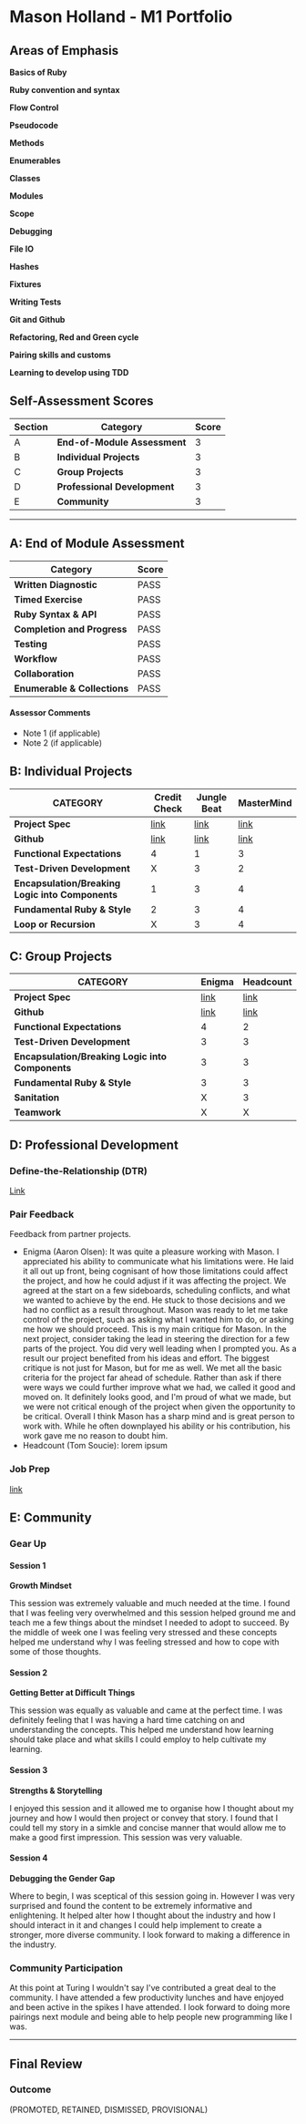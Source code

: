 # Mason Holland - M1 Portfolio

## Areas of Emphasis

**Basics of Ruby** 

**Ruby convention and syntax**

**Flow Control**

**Pseudocode**

**Methods**

**Enumerables**

**Classes**

**Modules**

**Scope**

**Debugging**

**File IO**

**Hashes**

**Fixtures**

**Writing Tests**

**Git and Github**

**Refactoring, Red and Green cycle**

**Pairing skills and customs**

**Learning to develop using TDD**


## Self-Assessment Scores

| Section | Category | Score |
| - | ----- | - |
| A | **End-of-Module Assessment** | 3 |
| B | **Individual Projects** | 3 |
| C | **Group Projects** | 3 |
| D | **Professional Development** | 3 |
| E | **Community** | 3 |

------------------------------------------------

## A: End of Module Assessment

| Category | Score |
| ----- | - |
| **Written Diagnostic** | PASS |
| **Timed Exercise** | PASS |
| **Ruby Syntax & API** | PASS |
| **Completion and Progress** | PASS |
| **Testing** | PASS |
| **Workflow** | PASS |
| **Collaboration** | PASS |
| **Enumerable & Collections** | PASS |

#### Assessor Comments

*   Note 1 (if applicable)
*   Note 2 (if applicable)


## B: Individual Projects

| CATEGORY | Credit Check | Jungle Beat | MasterMind |
| - | - | - | - |
| **Project Spec** | [link](http://backend.turing.io/module1/projects/credit_check) | [link](http://backend.turing.io/module1/projects/jungle_beat) | [link](http://backend.turing.io/module1/projects/mastermind) |
| **Github** | [link](https://github.com/MasonHolland/credit_check) | [link](https://github.com/MasonHolland/Jungle_Beat) | [link](https://github.com/MasonHolland/credit_check) |
| **Functional Expectations** | 4 | 1 | 3 |
| **Test-Driven Development** | X | 3 | 2 |
| **Encapsulation/Breaking Logic into Components** | 1 | 3 | 4 |
| **Fundamental Ruby & Style** | 2 | 3 | 4 |
| **Loop or Recursion** | X | 3 | 4 |


## C: Group Projects

| CATEGORY | Enigma | Headcount |
| - | - | - |
| **Project Spec** | [link](http://backend.turing.io/module1/projects/enigma) | [link](http://backend.turing.io/module1/projects/headcount) |
| **Github** | [link](https://github.com/MasonHolland/enigma) | [link](https://github.com/MasonHolland/headcount) |
| **Functional Expectations** | 4 | 2 |
| **Test-Driven Development** | 3 | 3 |
| **Encapsulation/Breaking Logic into Components** | 3 | 3 |
| **Fundamental Ruby & Style** | 3 | 3 |
| **Sanitation** | X | 3 |
| **Teamwork** | X | X |


## D: Professional Development

### Define-the-Relationship (DTR)

[Link](https://gist.github.com/MasonHolland/2a1c899b7cb20998c6e63ef873f77ff7)

### Pair Feedback

Feedback from partner projects.

*   Enigma (Aaron Olsen): It was quite a pleasure working with Mason. I appreciated his ability to communicate what his limitations were. He laid it all out up front, being cognisant of how those limitations could affect the project, and how he could adjust if it was affecting the project. We agreed at the start on a few sideboards, scheduling conflicts, and what we wanted to achieve by the end. He stuck to those decisions and we had no conflict as a result throughout. Mason was ready to let me take control of the project, such as asking what I wanted him to do, or asking me how we should proceed. This is my main critique for Mason. In the next project, consider taking the lead in steering the direction for a few parts of the project.  You did very well leading when I prompted you. As a result our project benefited from his ideas and effort. The biggest critique is not just for Mason, but for me as well. We met all the basic criteria for the project far ahead of schedule. Rather than ask if there were ways we could further improve what we had, we called it good and moved on. It definitely looks good, and I'm proud of what we made, but we were not critical enough of the project when given the opportunity to be critical. Overall I think Mason has a sharp mind and is great person to work with. While he often downplayed his ability or his contribution, his work gave me no reason to doubt him.
*   Headcount (Tom Soucie): lorem ipsum

### Job Prep

[link](https://www.linkedin.com/in/mason-holland/)

## E: Community

### Gear Up

#### Session 1
**Growth Mindset**

This session was extremely valuable and much needed at the time. I found that I was feeling very overwhelmed and this session helped ground me and teach me a few things about the mindset I needed to adopt to succeed. By the middle of week one I was feeling very stressed and these concepts helped me understand why I was feeling stressed and how to cope with some of those thoughts. 

#### Session 2
**Getting Better at Difficult Things**

This session was equally as valuable and came at the perfect time. I was definitely feeling that I was having a hard time catching on and understanding the concepts. This helped me understand how learning should take place and what skills I could employ to help cultivate my learning. 

#### Session 3
**Strengths & Storytelling**

I enjoyed this session and it allowed me to organise how I thought about my journey and how I would then project or convey that story. I found that I could tell my story in a simkle and concise manner that would allow me to make a good first impression. This session was very valuable. 

#### Session 4
**Debugging the Gender Gap**

Where to begin, I was sceptical of this session going in. However I was very surprised and found the content to be extremely informative and enlightening. It helped alter how I thought about the industry and how I should interact in it and changes I could help implement to create a stronger, more diverse community. I look forward to making a difference in the industry.

### Community Participation
At this point at Turing I wouldn't say I've contributed a great deal to the community. I have attended a few   productivity lunches and have enjoyed and been active in the spikes I have attended. I look forward to doing more pairings next module and being able to help people new programming like I was.

-------------------------------------------------------------

## Final Review

### Outcome

(PROMOTED, RETAINED, DISMISSED, PROVISIONAL)
